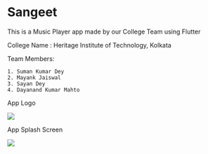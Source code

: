 # Sangeet

This is a Music Player app made by our College Team using Flutter

College Name : Heritage Institute of Technology, Kolkata

Team Members:

    1. Suman Kumar Dey
    2. Mayank Jaiswal
    3. Sayan Dey
    4. Dayanand Kumar Mahto
App Logo

<img src=".assets/ic_launcher.png" />

App Splash Screen

<img src=".assets/splash.jpeg" />